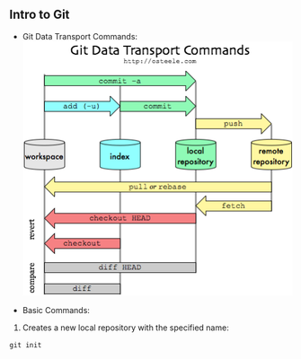 ## Intro to Git
* Git Data Transport Commands:
![logo]

[logo]: https://github.com/liaoj12/datasciencecoursera/blob/master/course1_DataScientistsToolbox/week2/git-transport.png

* Basic Commands:
1. Creates a new local repository with the specified name:
```
git init
```
